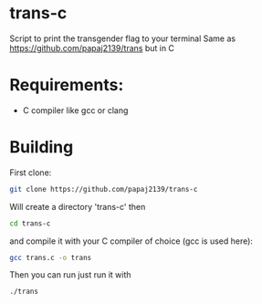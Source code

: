 # trans-c
Script to print the transgender flag to your terminal
Same as https://github.com/papaj2139/trans but in C

# Requirements:
- C compiler like gcc or clang

# Building
First clone:
```bash
git clone https://github.com/papaj2139/trans-c
```
Will create a directory 'trans-c'
then
```bash
cd trans-c
```
and compile it with your C compiler of choice (gcc is used here):
```bash
gcc trans.c -o trans
```
Then you can run just run it with 
```bash
./trans
```
